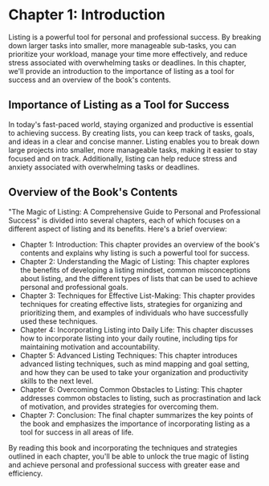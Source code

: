 Chapter 1: Introduction
=======================

Listing is a powerful tool for personal and professional success. By breaking down larger tasks into smaller, more manageable sub-tasks, you can prioritize your workload, manage your time more effectively, and reduce stress associated with overwhelming tasks or deadlines. In this chapter, we'll provide an introduction to the importance of listing as a tool for success and an overview of the book's contents.

Importance of Listing as a Tool for Success
-------------------------------------------

In today's fast-paced world, staying organized and productive is essential to achieving success. By creating lists, you can keep track of tasks, goals, and ideas in a clear and concise manner. Listing enables you to break down large projects into smaller, more manageable tasks, making it easier to stay focused and on track. Additionally, listing can help reduce stress and anxiety associated with overwhelming tasks or deadlines.

Overview of the Book's Contents
-------------------------------

"The Magic of Listing: A Comprehensive Guide to Personal and Professional Success" is divided into several chapters, each of which focuses on a different aspect of listing and its benefits. Here's a brief overview:

* Chapter 1: Introduction: This chapter provides an overview of the book's contents and explains why listing is such a powerful tool for success.
* Chapter 2: Understanding the Magic of Listing: This chapter explores the benefits of developing a listing mindset, common misconceptions about listing, and the different types of lists that can be used to achieve personal and professional goals.
* Chapter 3: Techniques for Effective List-Making: This chapter provides techniques for creating effective lists, strategies for organizing and prioritizing them, and examples of individuals who have successfully used these techniques.
* Chapter 4: Incorporating Listing into Daily Life: This chapter discusses how to incorporate listing into your daily routine, including tips for maintaining motivation and accountability.
* Chapter 5: Advanced Listing Techniques: This chapter introduces advanced listing techniques, such as mind mapping and goal setting, and how they can be used to take your organization and productivity skills to the next level.
* Chapter 6: Overcoming Common Obstacles to Listing: This chapter addresses common obstacles to listing, such as procrastination and lack of motivation, and provides strategies for overcoming them.
* Chapter 7: Conclusion: The final chapter summarizes the key points of the book and emphasizes the importance of incorporating listing as a tool for success in all areas of life.

By reading this book and incorporating the techniques and strategies outlined in each chapter, you'll be able to unlock the true magic of listing and achieve personal and professional success with greater ease and efficiency.
